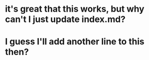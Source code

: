 # it's great that this works, but why can't I just update index.md?
# I guess I'll add another line to this then?
